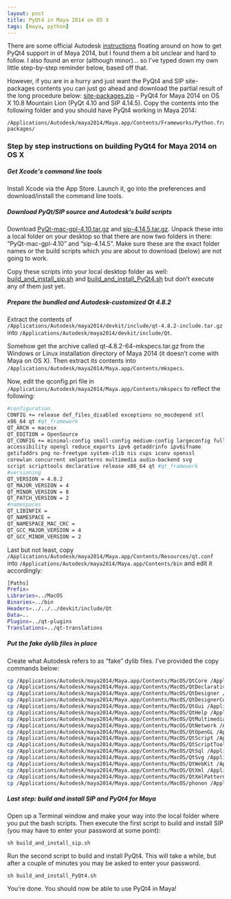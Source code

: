 ```yaml
---
layout: post
title: PyQt4 in Maya 2014 on OS X
tags: [maya, python]
---
```


There are some official Autodesk [instructions](http://around-the-corner.typepad.com/adn/2013/04/building-sip-and-pyqt-for-maya-2014.html) floating around on how to get PyQt4 support in of Maya 2014, but I found them a bit unclear and hard to follow. I also found an error (although minor)… so I’ve typed down my own little step-by-step reminder below, based off that.

<!--more-->

However, if you are in a hurry and just want the PyQt4 and SIP site-packages contents you can just go ahead and download the partial result of the long procedure below: [site-packages.zip](https://raw.githubusercontent.com/fredrikaverpil/maya/master/PyQt4/maya2014_osx/site-packages.zip) – PyQt4 for Maya 2014 on OS X 10.8 Mountain Lion (PyQt 4.10 and SIP 4.14.5). Copy the contents into the following folder and you should have PyQt4 working in Maya 2014:

    /Applications/Autodesk/maya2014/Maya.app/Contents/Frameworks/Python.framework/Versions/2.7/lib/python2.7/site-packages/

### Step by step instructions on building PyQt4 for Maya 2014 on OS X

##### Get Xcode's command line tools

Install Xcode via the App Store. Launch it, go into the preferences and download/install the command line tools.

##### Download PyQt/SIP source and Autodesk's build scripts

Download [PyQt-mac-gpl-4.10.tar.gz](http://sourceforge.net/projects/pyqt/files/PyQt4/PyQt-4.10/PyQt-mac-gpl-4.10.tar.gz/download) and [sip-4.14.5.tar.gz](http://sourceforge.net/projects/pyqt/files/sip/sip-4.14.5/sip-4.14.5.tar.gz/download). Unpack these into a local folder on your desktop so that there are now two folders in there: “PyQt-mac-gpl-4.10” and “sip-4.14.5”. Make sure these are the exact folder names or the build scripts which you are about to download (below) are not going to work.

Copy these scripts into your local desktop folder as well: [build_and_install_sip.sh](https://raw.githubusercontent.com/fredrikaverpil/maya-scripts/master/PyQt4/maya2014_osx/build_and_install_SIP.sh) and [build_and_install_PyQt4.sh](https://raw.githubusercontent.com/fredrikaverpil/maya-scripts/master/PyQt4/maya2014_osx/build_and_install_PyQt4.sh) but don’t execute any of them just yet.

##### Prepare the bundled and Autodesk-customized Qt 4.8.2

Extract the contents of `/Applications/Autodesk/maya2014/devkit/include/qt-4.8.2-include.tar.gz` into `/Applications/Autodesk/maya2014/devkit/include/Qt`.

Somehow get the archive called qt-4.8.2-64-mkspecs.tar.gz from the Windows or Linux installation directory of Maya 2014 (it doesn’t come with Maya on OS X). Then extract its contents into `/Applications/Autodesk/maya2014/Maya.app/Contents/mkspecs`.

Now, edit the qconfig.pri file in `/Applications/Autodesk/maya2014/Maya.app/Contents/mkspecs` to reflect the following:

```bash
#configuration
CONFIG += release def_files_disabled exceptions no_mocdepend stl
x86_64 qt #qt_framework
QT_ARCH = macosx
QT_EDITION = OpenSource
QT_CONFIG += minimal-config small-config medium-config largeconfig full-config no-pkg-config dwarf2 phonon phonon-backend
accessibility opengl reduce_exports ipv6 getaddrinfo ipv6ifname
getifaddrs png no-freetype system-zlib nis cups iconv openssl
corewlan concurrent xmlpatterns multimedia audio-backend svg
script scripttools declarative release x86_64 qt #qt_framework
#versioning
QT_VERSION = 4.8.2
QT_MAJOR_VERSION = 4
QT_MINOR_VERSION = 8
QT_PATCH_VERSION = 2
#namespaces
QT_LIBINFIX =
QT_NAMESPACE =
QT_NAMESPACE_MAC_CRC =
QT_GCC_MAJOR_VERSION = 4
QT_GCC_MINOR_VERSION = 2
```

Last but not least, copy `/Applications/Autodesk/maya2014/Maya.app/Contents/Resources/qt.conf` into `/Applications/Autodesk/maya2014/Maya.app/Contents/bin` and edit it accordingly:

```bash
[Paths]
Prefix=
Libraries=../MacOS
Binaries=../bin
Headers=../../../devkit/include/Qt
Data=..
Plugins=../qt-plugins
Translations=../qt-translations
```

##### Put the fake dylib files in place

Create what Autodesk refers to as “fake” dylib files. I’ve provided the copy commands below:

```bash
cp /Applications/Autodesk/maya2014/Maya.app/Contents/MacOS/QtCore /Applications/Autodesk/maya2014/Maya.app/Contents/MacOS/libQtCore.dylib
cp /Applications/Autodesk/maya2014/Maya.app/Contents/MacOS/QtDeclarative /Applications/Autodesk/maya2014/Maya.app/Contents/MacOS/libQtDeclarative.dylib
cp /Applications/Autodesk/maya2014/Maya.app/Contents/MacOS/QtDesigner /Applications/Autodesk/maya2014/Maya.app/Contents/MacOS/libQtDesigner.dylib
cp /Applications/Autodesk/maya2014/Maya.app/Contents/MacOS/QtDesignerComponents /Applications/Autodesk/maya2014/Maya.app/Contents/MacOS/libQtDesignerComponents.dylib
cp /Applications/Autodesk/maya2014/Maya.app/Contents/MacOS/QtGui /Applications/Autodesk/maya2014/Maya.app/Contents/MacOS/libQtGui.dylib
cp /Applications/Autodesk/maya2014/Maya.app/Contents/MacOS/QtHelp /Applications/Autodesk/maya2014/Maya.app/Contents/MacOS/libQtHelp.dylib
cp /Applications/Autodesk/maya2014/Maya.app/Contents/MacOS/QtMultimedia /Applications/Autodesk/maya2014/Maya.app/Contents/MacOS/libQtMultimedia.dylib
cp /Applications/Autodesk/maya2014/Maya.app/Contents/MacOS/QtNetwork /Applications/Autodesk/maya2014/Maya.app/Contents/MacOS/libQtNetwork.dylib
cp /Applications/Autodesk/maya2014/Maya.app/Contents/MacOS/QtOpenGL /Applications/Autodesk/maya2014/Maya.app/Contents/MacOS/libQtOpenGL.dylib
cp /Applications/Autodesk/maya2014/Maya.app/Contents/MacOS/QtScript /Applications/Autodesk/maya2014/Maya.app/Contents/MacOS/libQtScript.dylib
cp /Applications/Autodesk/maya2014/Maya.app/Contents/MacOS/QtScriptTools /Applications/Autodesk/maya2014/Maya.app/Contents/MacOS/libQtScriptTools.dylib
cp /Applications/Autodesk/maya2014/Maya.app/Contents/MacOS/QtSql /Applications/Autodesk/maya2014/Maya.app/Contents/MacOS/libQtSql.dylib
cp /Applications/Autodesk/maya2014/Maya.app/Contents/MacOS/QtSvg /Applications/Autodesk/maya2014/Maya.app/Contents/MacOS/libQtSvg.dylib
cp /Applications/Autodesk/maya2014/Maya.app/Contents/MacOS/QtWebKit /Applications/Autodesk/maya2014/Maya.app/Contents/MacOS/libQtWebKit.dylib
cp /Applications/Autodesk/maya2014/Maya.app/Contents/MacOS/QtXml /Applications/Autodesk/maya2014/Maya.app/Contents/MacOS/libQtXml.dylib
cp /Applications/Autodesk/maya2014/Maya.app/Contents/MacOS/QtXmlPatterns /Applications/Autodesk/maya2014/Maya.app/Contents/MacOS/libQtXmlPatterns.dylib
cp /Applications/Autodesk/maya2014/Maya.app/Contents/MacOS/phonon /Applications/Autodesk/maya2014/Maya.app/Contents/MacOS/libphonon.dylib
```

##### Last step: build and install SIP and PyQt4 for Maya

Open up a Terminal window and make your way into the local folder where you put the bash scripts. Then execute the first script to build and install SIP (you may have to enter your password at some point):

    sh build_and_install_sip.sh

Run the second script to build and install PyQt4. This will take a while, but after a couple of minutes you may be asked to enter your password.

    sh build_and_install_PyQt4.sh

You’re done. You should now be able to use PyQt4 in Maya!
